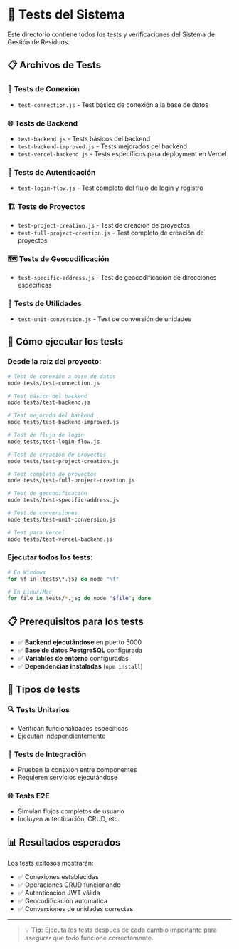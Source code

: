 # 🧪 Tests del Sistema

Este directorio contiene todos los tests y verificaciones del Sistema de Gestión de Residuos.

## 📋 Archivos de Tests

### 🔗 **Tests de Conexión**
- `test-connection.js` - Test básico de conexión a la base de datos

### 🌐 **Tests de Backend**
- `test-backend.js` - Tests básicos del backend
- `test-backend-improved.js` - Tests mejorados del backend
- `test-vercel-backend.js` - Tests específicos para deployment en Vercel

### 👤 **Tests de Autenticación**
- `test-login-flow.js` - Test completo del flujo de login y registro

### 🏗️ **Tests de Proyectos**
- `test-project-creation.js` - Test de creación de proyectos
- `test-full-project-creation.js` - Test completo de creación de proyectos

### 🗺️ **Tests de Geocodificación**
- `test-specific-address.js` - Test de geocodificación de direcciones específicas

### 🔢 **Tests de Utilidades**
- `test-unit-conversion.js` - Test de conversión de unidades

## 🚀 Cómo ejecutar los tests

### Desde la raíz del proyecto:

```bash
# Test de conexión a base de datos
node tests/test-connection.js

# Test básico del backend
node tests/test-backend.js

# Test mejorado del backend
node tests/test-backend-improved.js

# Test de flujo de login
node tests/test-login-flow.js

# Test de creación de proyectos
node tests/test-project-creation.js

# Test completo de proyectos
node tests/test-full-project-creation.js

# Test de geocodificación
node tests/test-specific-address.js

# Test de conversiones
node tests/test-unit-conversion.js

# Test para Vercel
node tests/test-vercel-backend.js
```

### Ejecutar todos los tests:

```bash
# En Windows
for %f in (tests\*.js) do node "%f"

# En Linux/Mac
for file in tests/*.js; do node "$file"; done
```

## 📋 Prerequisitos para los tests

- ✅ **Backend ejecutándose** en puerto 5000
- ✅ **Base de datos PostgreSQL** configurada
- ✅ **Variables de entorno** configuradas
- ✅ **Dependencias instaladas** (`npm install`)

## 🎯 Tipos de tests

### 🔍 **Tests Unitarios**
- Verifican funcionalidades específicas
- Ejecutan independientemente

### 🔗 **Tests de Integración**
- Prueban la conexión entre componentes
- Requieren servicios ejecutándose

### 🌐 **Tests E2E**
- Simulan flujos completos de usuario
- Incluyen autenticación, CRUD, etc.

## 📊 Resultados esperados

Los tests exitosos mostrarán:
- ✅ Conexiones establecidas
- ✅ Operaciones CRUD funcionando
- ✅ Autenticación JWT válida
- ✅ Geocodificación automática
- ✅ Conversiones de unidades correctas

---

> 💡 **Tip:** Ejecuta los tests después de cada cambio importante para asegurar que todo funcione correctamente.

